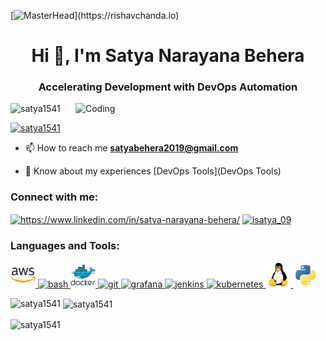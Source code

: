 [![MasterHead]([https://cdn.hashnode.com/res/hashnode/image/upload/v1679340545003/04ef510f-3ef1-40b7-b319-a233ee20d661.gif](https://miro.medium.com/v2/resize:fit:679/1*DhDTs5WmZdXHfjj6XcrzeA.gif))](https://rishavchanda.io)
<h1 align="center">Hi 👋, I'm Satya Narayana Behera</h1>
<h3 align="center">Accelerating Development with DevOps Automation</h3>
<img align="right" alt="Coding" width="400" src="https://proeffico.com/wp-content/uploads/2023/10/devOps-cloud-native-2.gif">


<p align="left"> <img src="https://komarev.com/ghpvc/?username=satya1541&label=Profile%20views&color=0e75b6&style=flat" alt="satya1541" /> </p>

<p align="left"> <a href="https://github.com/ryo-ma/github-profile-trophy"><img src="https://github-profile-trophy.vercel.app/?username=satya1541" alt="satya1541" /></a> </p>

- 📫 How to reach me **satyabehera2019@gmail.com**

- 📄 Know about my experiences [DevOps Tools](DevOps Tools)

<h3 align="left">Connect with me:</h3>
<p align="left">
<a href="https://linkedin.com/in/https://www.linkedin.com/in/satya-narayana-behera/" target="blank"><img align="center" src="https://raw.githubusercontent.com/rahuldkjain/github-profile-readme-generator/master/src/images/icons/Social/linked-in-alt.svg" alt="https://www.linkedin.com/in/satya-narayana-behera/" height="30" width="40" /></a>
<a href="https://instagram.com/isatya_09" target="blank"><img align="center" src="https://raw.githubusercontent.com/rahuldkjain/github-profile-readme-generator/master/src/images/icons/Social/instagram.svg" alt="isatya_09" height="30" width="40" /></a>
</p>

<h3 align="left">Languages and Tools:</h3>
<p align="left"> <a href="https://aws.amazon.com" target="_blank" rel="noreferrer"> <img src="https://raw.githubusercontent.com/devicons/devicon/master/icons/amazonwebservices/amazonwebservices-original-wordmark.svg" alt="aws" width="40" height="40"/> </a> <a href="https://www.gnu.org/software/bash/" target="_blank" rel="noreferrer"> <img src="https://www.vectorlogo.zone/logos/gnu_bash/gnu_bash-icon.svg" alt="bash" width="40" height="40"/> </a> <a href="https://www.docker.com/" target="_blank" rel="noreferrer"> <img src="https://raw.githubusercontent.com/devicons/devicon/master/icons/docker/docker-original-wordmark.svg" alt="docker" width="40" height="40"/> </a> <a href="https://git-scm.com/" target="_blank" rel="noreferrer"> <img src="https://www.vectorlogo.zone/logos/git-scm/git-scm-icon.svg" alt="git" width="40" height="40"/> </a> <a href="https://grafana.com" target="_blank" rel="noreferrer"> <img src="https://www.vectorlogo.zone/logos/grafana/grafana-icon.svg" alt="grafana" width="40" height="40"/> </a> <a href="https://www.jenkins.io" target="_blank" rel="noreferrer"> <img src="https://www.vectorlogo.zone/logos/jenkins/jenkins-icon.svg" alt="jenkins" width="40" height="40"/> </a> <a href="https://kubernetes.io" target="_blank" rel="noreferrer"> <img src="https://www.vectorlogo.zone/logos/kubernetes/kubernetes-icon.svg" alt="kubernetes" width="40" height="40"/> </a> <a href="https://www.linux.org/" target="_blank" rel="noreferrer"> <img src="https://raw.githubusercontent.com/devicons/devicon/master/icons/linux/linux-original.svg" alt="linux" width="40" height="40"/> </a> <a href="https://www.python.org" target="_blank" rel="noreferrer"> <img src="https://raw.githubusercontent.com/devicons/devicon/master/icons/python/python-original.svg" alt="python" width="40" height="40"/> </a> </p>

<p><img align="left" src="https://github-readme-stats.vercel.app/api/top-langs?username=satya1541&show_icons=true&locale=en&layout=compact" alt="satya1541" /></p>

<p>&nbsp;<img align="center" src="https://github-readme-stats.vercel.app/api?username=satya1541&show_icons=true&locale=en" alt="satya1541" /></p>

<p><img align="center" src="https://github-readme-streak-stats.herokuapp.com/?user=satya1541&" alt="satya1541" /></p>
